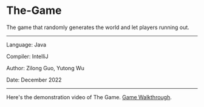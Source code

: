 # The-Game
The game that randomly generates the world and let players running out.

---

Language: Java

Compiler: IntelliJ

Author: Zilong Guo, Yutong Wu

Date: December 2022

---

Here's the demonstration video of The Game.
[Game Walkthrough](https://youtu.be/FcVFIQcHDkk).

